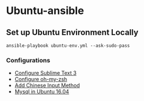 # Ubuntu-ansible

## Set up Ubuntu Environment Locally
`ansible-playbook ubuntu-env.yml --ask-sudo-pass`

### Configurations

+ [Configure Sublime Text 3](http://suzywu2014.github.io/ubuntu/2017/02/18/Ubuntu-sublime3)
+ [Configure oh-my-zsh](http://suzywu2014.github.io/ubuntu/2017/02/19/Ubuntu-zsh)
+ [Add Chinese Input Method](http://suzywu2014.github.io/ubuntu/2017/02/20/Ubuntu-sogou-pinyin)
+ [Mysql in Ubuntu 16.04](https://www.digitalocean.com/community/tutorials/how-to-install-mysql-on-ubuntu-16-04)
